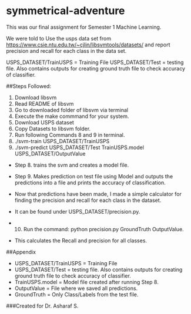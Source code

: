 # symmetrical-adventure
This was our final assignment for Semester 1 Machine Learning.

We were told to Use the usps data set from https://www.csie.ntu.edu.tw/~cjlin/libsvmtools/datasets/
and report precision and recall for each class in the data set.

USPS_DATASET/TrainUSPS = Training File
USPS_DATASET/Test = testing file. Also contains outputs for creating ground truth file to check accuracy of classifier.

##Steps Followed:
1. Download libsvm
2. Read README of libsvm
3. Go to downloaded folder of libsvm via terminal
4. Execute the make commmand for your system.
5. Download USPS dataset
6. Copy Datasets to libsvm folder.
7. Run following Commands 8 and 9 in terminal.
8. ./svm-train USPS_DATASET/TrainUSPS
9. ./svm-predict USPS_DATASET/Test TrainUSPS.model USPS_DATASET/OutputValue

- Step 8.  trains the svm and creates a model file.
- Step 9.  Makes prediction on test file using Model and outputs the predictions into a file and prints the accuracy of classification.

- Now that predictions have been made, I made a simple calculator for finding the precision and recall for each class in the dataset.
- It can be found under USPS_DATASET/precision.py.
- 10. Run the command: python precision.py GroundTruth OutputValue.
- This calculates the Recall and precision for all classes.


##Appendix

- USPS_DATASET/TrainUSPS = Training File
- USPS_DATASET/Test = testing file. Also contains outputs for creating ground truth file to check accuracy of classifier.
- TrainUSPS.model = Model file created after running Step 8.
- OutputValue = File where we saved all predictions.
- GroundTruth = Only Class/Labels from the test file.


###Created for Dr. Asharaf S.
